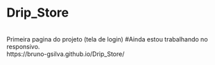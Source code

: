 # Drip_Store
<br>
Primeira pagina do projeto (tela de login)
#Ainda estou trabalhando no responsivo.
<br>
https://bruno-gsilva.github.io/Drip_Store/
